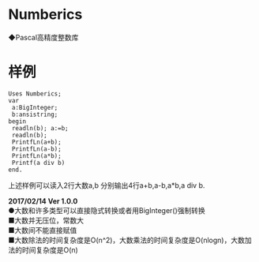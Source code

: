 # Numberics
◆Pascal高精度整数库

# 样例
```
Uses Numberics;
var
 a:BigInteger;
 b:ansistring;
begin
 readln(b); a:=b;
 readln(b);
 PrintfLn(a+b);
 PrintfLn(a-b);
 PrintfLn(a*b);
 Printf(a div b)
end.
```

上述样例可以读入2行大数a,b
分别输出4行a+b,a-b,a\*b,a div b.

**2017/02/14 Ver 1.0.0**  
●大数和许多类型可以直接隐式转换或者用BigInteger()强制转换  
■大数并无压位，常数大  
■大数间不能直接赋值  
■大数除法的时间复杂度是O(n^2)，大数乘法的时间复杂度是O(nlogn)，大数加法的时间复杂度是O(n)  
